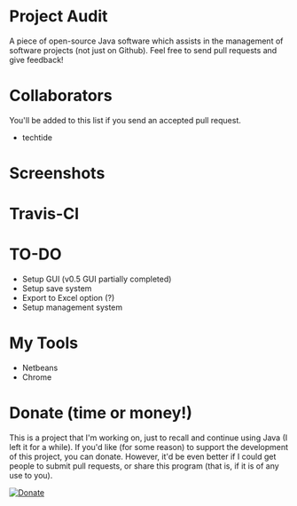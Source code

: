 # Project Audit
A piece of open-source Java software which assists in the management of software projects (not just on Github). Feel free to send pull requests and give feedback!

# Collaborators
You'll be added to this list if you send an accepted pull request.
- techtide


# Screenshots

# Travis-CI


# TO-DO
+ Setup GUI (v0.5 GUI partially completed)
+ Setup save system
+ Export to Excel option (?)
+ Setup management system

# My Tools
+ Netbeans
+ Chrome

# Donate (time or money!)
This is a project that I'm working on, just to recall and continue using Java (I left it for a while).  If you'd like (for some reason) to support the development of this project, you can donate. However, it'd be even better if I could get people to submit pull requests, or share this program (that is, if it is of any use to you).

[![Donate](https://img.shields.io/badge/Donate-PayPal-green.svg)](https://www.paypal.com/uk/cgi-bin/webscr?cmd=_flow&SESSION=n0dowvozouIYK2ds67n9bl-nPUC4StSp8GblRqeHeMQeDEVCurgOYIp1gEW&dispatch=5885d80a13c0db1f8e263663d3faee8d64813b57e559a2578463e58274899069)
